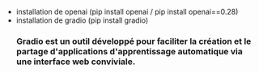 - installation de openai (pip install openai / pip install openai==0.28)
- installation de gradio (pip install gradio)
    ### Gradio est un outil développé pour faciliter la création et le partage d'applications d'apprentissage automatique via une interface web conviviale.
